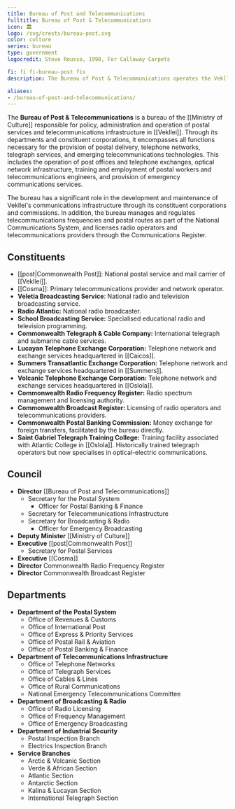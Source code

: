 ```yaml
---
title: Bureau of Post and Telecommunications
fulltitle: Bureau of Post & Telecommunications
icon: 🏛️
logo: /svg/crests/bureau-post.svg
color: culture
series: bureau
type: government
logocredit: Steve Rousso, 1990, For Callaway Carpets

fi: fi fi-bureau-post fis
description: The Bureau of Post & Telecommunications operates the Vekllei postal service and telecom network for the Ministry of Culture.

aliases:
- /bureau-of-post-and-telecommunications/
---
```

The <span class="fi fi-bureau-post fis"></span> **Bureau of Post & Telecommunications** is a bureau of the [[Ministry of Culture]] responsible for policy, administration and operation of postal services and telecommunications infrastructure in [[Vekllei]]. Through its departments and constituent corporations, it encompasses all functions necessary for the provision of postal delivery, telephone networks, telegraph services, and emerging telecommunications technologies. This includes the operation of post offices and telephone exchanges, optical network infrastructure, training and employment of postal workers and telecommunications engineers, and provision of emergency communications services.

The bureau has a significant role in the development and maintenance of Vekllei's communications infrastructure through its constituent corporations and commissions. In addition, the bureau manages and regulates telecommunications frequencies and postal routes as part of the National Communications System, and licenses radio operators and telecommunications providers through the Communications Register.

## Constituents

* [[post|Commonwealth Post]]: National postal service and mail carrier of [[Vekllei]].
* [[Cosma]]: Primary telecommunications provider and network operator.
* **Veletia Broadcasting Service**: National radio and television broadcasting service.
* **Radio Atlantic:** National radio broadcaster.
* **School Broadcasting Service:** Specialised educational radio and television programming.
* **Commonwealth Telegraph & Cable Company:** International telegraph and submarine cable services.
* **Lucayan Telephone Exchange Corporation:** Telephone network and exchange services headquartered in [[Caicos]].
* **Summers Transatlantic Exchange Corporation:** Telephone network and exchange services headquartered in [[Summers]].
* **Volcanic Telephone Exchange Corporation:** Telephone network and exchange services headquartered in [[Oslola]].
* **Commonwealth Radio Frequency Register:** Radio spectrum management and licensing authority.
* **Commonwealth Broadcast Register:** Licensing of radio operators and telecommunications providers.
* **Commonwealth Postal Banking Commission:** Money exchange for foreign transfers, facilitated by the bureau directly.
* **Saint Gabriel Telegraph Training College:** Training facility associated with Atlantic College in [[Oslola]]. Historically trained telegraph operators but now specialises in optical-electric communications.

## Council

* **Director** [[Bureau of Post and Telecommunications]]
  * Secretary for the Postal System
    * Officer for Postal Banking & Finance
  * Secretary for Telecommunications Infrastructure
  * Secretary for Broadcasting & Radio
    * Officer for Emergency Broadcasting
* **Deputy Minister** [[Ministry of Culture]]
* **Executive** [[post|Commonwealth Post]]
  * Secretary for Postal Services
* **Executive** [[Cosma]]
* **Director** Commonwealth Radio Frequency Register
* **Director** Commonwealth Broadcast Register

## Departments

* **Department of the Postal System**
  * Office of Revenues & Customs
  * Office of International Post
  * Office of Express & Priority Services
  * Office of Postal Rail & Aviation
  * Office of Postal Banking & Finance
* **Department of Telecommunications Infrastructure**
  * Office of Telephone Networks
  * Office of Telegraph Services
  * Office of Cables & Lines
  * Office of Rural Communications
  * National Emergency Telecommunications Committee
* **Department of Broadcasting & Radio**
  * Office of Radio Licensing
  * Office of Frequency Management
  * Office of Emergency Broadcasting
* **Department of Industrial Security**
  * Postal Inspection Branch
  * Electrics Inspection Branch
* **Service Branches**
  * Arctic & Volcanic Section
  * Verde & African Section
  * Atlantic Section
  * Antarctic Section
  * Kalina & Lucayan Section
  * International Telegraph Section
